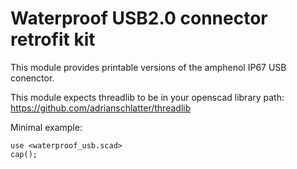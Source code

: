# Waterproof USB2.0 connector retrofit kit

This module provides printable versions of the amphenol IP67 USB conenctor.


This module expects threadlib to be in your openscad library path:
https://github.com/adrianschlatter/threadlib


Minimal example:

```
use <waterproof_usb.scad>
cap();

```
